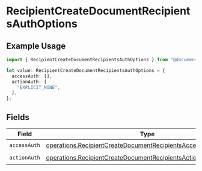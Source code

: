 # RecipientCreateDocumentRecipientsAuthOptions

## Example Usage

```typescript
import { RecipientCreateDocumentRecipientsAuthOptions } from "@documenso/sdk-typescript/models/operations";

let value: RecipientCreateDocumentRecipientsAuthOptions = {
  accessAuth: [],
  actionAuth: [
    "EXPLICIT_NONE",
  ],
};
```

## Fields

| Field                                                                                                                                              | Type                                                                                                                                               | Required                                                                                                                                           | Description                                                                                                                                        |
| -------------------------------------------------------------------------------------------------------------------------------------------------- | -------------------------------------------------------------------------------------------------------------------------------------------------- | -------------------------------------------------------------------------------------------------------------------------------------------------- | -------------------------------------------------------------------------------------------------------------------------------------------------- |
| `accessAuth`                                                                                                                                       | [operations.RecipientCreateDocumentRecipientsAccessAuthResponse](../../models/operations/recipientcreatedocumentrecipientsaccessauthresponse.md)[] | :heavy_check_mark:                                                                                                                                 | N/A                                                                                                                                                |
| `actionAuth`                                                                                                                                       | [operations.RecipientCreateDocumentRecipientsActionAuthResponse](../../models/operations/recipientcreatedocumentrecipientsactionauthresponse.md)[] | :heavy_check_mark:                                                                                                                                 | N/A                                                                                                                                                |